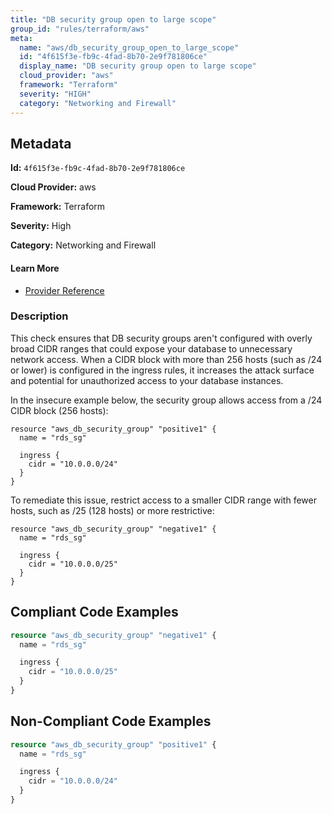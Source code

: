 ```yaml
---
title: "DB security group open to large scope"
group_id: "rules/terraform/aws"
meta:
  name: "aws/db_security_group_open_to_large_scope"
  id: "4f615f3e-fb9c-4fad-8b70-2e9f781806ce"
  display_name: "DB security group open to large scope"
  cloud_provider: "aws"
  framework: "Terraform"
  severity: "HIGH"
  category: "Networking and Firewall"
---
```

## Metadata

**Id:** `4f615f3e-fb9c-4fad-8b70-2e9f781806ce`

**Cloud Provider:** aws

**Framework:** Terraform

**Severity:** High

**Category:** Networking and Firewall

#### Learn More

 - [Provider Reference](https://registry.terraform.io/providers/rgeraskin/aws3/latest/docs/resources/db_security_group)

### Description

 This check ensures that DB security groups aren't configured with overly broad CIDR ranges that could expose your database to unnecessary network access. When a CIDR block with more than 256 hosts (such as /24 or lower) is configured in the ingress rules, it increases the attack surface and potential for unauthorized access to your database instances.

In the insecure example below, the security group allows access from a /24 CIDR block (256 hosts):
```
resource "aws_db_security_group" "positive1" {
  name = "rds_sg"

  ingress {
    cidr = "10.0.0.0/24"
  }
}
```

To remediate this issue, restrict access to a smaller CIDR range with fewer hosts, such as /25 (128 hosts) or more restrictive:
```
resource "aws_db_security_group" "negative1" {
  name = "rds_sg"

  ingress {
    cidr = "10.0.0.0/25"
  }
}
```


## Compliant Code Examples
```terraform
resource "aws_db_security_group" "negative1" {
  name = "rds_sg"

  ingress {
    cidr = "10.0.0.0/25"
  }
}
```
## Non-Compliant Code Examples
```terraform
resource "aws_db_security_group" "positive1" {
  name = "rds_sg"

  ingress {
    cidr = "10.0.0.0/24"
  }
}
```